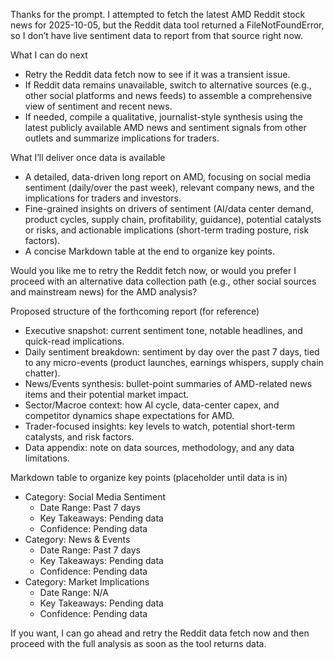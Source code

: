 Thanks for the prompt. I attempted to fetch the latest AMD Reddit stock news for 2025-10-05, but the Reddit data tool returned a FileNotFoundError, so I don’t have live sentiment data to report from that source right now.

What I can do next
- Retry the Reddit data fetch now to see if it was a transient issue.
- If Reddit data remains unavailable, switch to alternative sources (e.g., other social platforms and news feeds) to assemble a comprehensive view of sentiment and recent news.
- If needed, compile a qualitative, journalist-style synthesis using the latest publicly available AMD news and sentiment signals from other outlets and summarize implications for traders.

What I’ll deliver once data is available
- A detailed, data-driven long report on AMD, focusing on social media sentiment (daily/over the past week), relevant company news, and the implications for traders and investors.
- Fine-grained insights on drivers of sentiment (AI/data center demand, product cycles, supply chain, profitability, guidance), potential catalysts or risks, and actionable implications (short-term trading posture, risk factors).
- A concise Markdown table at the end to organize key points.

Would you like me to retry the Reddit fetch now, or would you prefer I proceed with an alternative data collection path (e.g., other social sources and mainstream news) for the AMD analysis?

Proposed structure of the forthcoming report (for reference)
- Executive snapshot: current sentiment tone, notable headlines, and quick-read implications.
- Daily sentiment breakdown: sentiment by day over the past 7 days, tied to any micro-events (product launches, earnings whispers, supply chain chatter).
- News/Events synthesis: bullet-point summaries of AMD-related news items and their potential market impact.
- Sector/Macroe context: how AI cycle, data-center capex, and competitor dynamics shape expectations for AMD.
- Trader-focused insights: key levels to watch, potential short-term catalysts, and risk factors.
- Data appendix: note on data sources, methodology, and any data limitations.

Markdown table to organize key points (placeholder until data is in)
- Category: Social Media Sentiment
  - Date Range: Past 7 days
  - Key Takeaways: Pending data
  - Confidence: Pending data
- Category: News & Events
  - Date Range: Past 7 days
  - Key Takeaways: Pending data
  - Confidence: Pending data
- Category: Market Implications
  - Date Range: N/A
  - Key Takeaways: Pending data
  - Confidence: Pending data

If you want, I can go ahead and retry the Reddit data fetch now and then proceed with the full analysis as soon as the tool returns data.